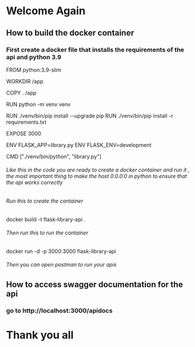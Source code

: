 # Welcome Again

## How to build the docker container 

### First create a docker file that installs the requirements of the api and python 3.9
FROM python:3.9-slim

WORKDIR /app

COPY . /app

RUN python -m venv venv

RUN ./venv/bin/pip install --upgrade pip
RUN ./venv/bin/pip install -r requirements.txt

EXPOSE 3000

ENV FLASK_APP=library.py
ENV FLASK_ENV=development

CMD ["./venv/bin/python", "library.py"]

###### Like this in the code you are ready to create a docker container and run it ,  the most important thing to make the host 0.0.0.0 in python to ensure that the api works correctly
###### Run this to create the container
docker build -t flask-library-api .
###### Then run this to run the container
docker run -d -p 3000:3000 flask-library-api
###### Then you can open postman to run your apis 

## How to access swagger documentation for the api
### go to http://localhost:3000/apidocs


# Thank you all